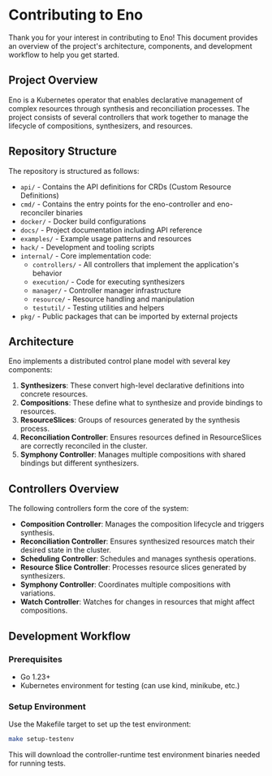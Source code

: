 # Contributing to Eno

Thank you for your interest in contributing to Eno! This document provides an overview of the project's architecture, components, and development workflow to help you get started.

## Project Overview

Eno is a Kubernetes operator that enables declarative management of complex resources through synthesis and reconciliation processes. The project consists of several controllers that work together to manage the lifecycle of compositions, synthesizers, and resources.

## Repository Structure

The repository is structured as follows:

- `api/` - Contains the API definitions for CRDs (Custom Resource Definitions)
- `cmd/` - Contains the entry points for the eno-controller and eno-reconciler binaries
- `docker/` - Docker build configurations
- `docs/` - Project documentation including API reference
- `examples/` - Example usage patterns and resources
- `hack/` - Development and tooling scripts
- `internal/` - Core implementation code:
  - `controllers/` - All controllers that implement the application's behavior
  - `execution/` - Code for executing synthesizers
  - `manager/` - Controller manager infrastructure
  - `resource/` - Resource handling and manipulation
  - `testutil/` - Testing utilities and helpers
- `pkg/` - Public packages that can be imported by external projects

## Architecture

Eno implements a distributed control plane model with several key components:

1. **Synthesizers**: These convert high-level declarative definitions into concrete resources.
2. **Compositions**: These define what to synthesize and provide bindings to resources.
3. **ResourceSlices**: Groups of resources generated by the synthesis process.
4. **Reconciliation Controller**: Ensures resources defined in ResourceSlices are correctly reconciled in the cluster.
5. **Symphony Controller**: Manages multiple compositions with shared bindings but different synthesizers.

## Controllers Overview

The following controllers form the core of the system:

- **Composition Controller**: Manages the composition lifecycle and triggers synthesis.
- **Reconciliation Controller**: Ensures synthesized resources match their desired state in the cluster.
- **Scheduling Controller**: Schedules and manages synthesis operations.
- **Resource Slice Controller**: Processes resource slices generated by synthesizers.
- **Symphony Controller**: Coordinates multiple compositions with variations.
- **Watch Controller**: Watches for changes in resources that might affect compositions.

## Development Workflow

### Prerequisites

- Go 1.23+
- Kubernetes environment for testing (can use kind, minikube, etc.)

### Setup Environment

Use the Makefile target to set up the test environment:

```bash
make setup-testenv
```

This will download the controller-runtime test environment binaries needed for running tests.
